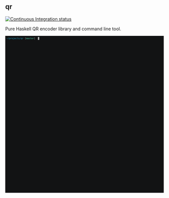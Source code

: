 ## qr

[![Continuous Integration status][status-png]][status]

Pure Haskell QR encoder library and command line tool.

![Screencast][screencast]

 [screencast]: https://raw.githubusercontent.com/pcapriotti/qr/gh-pages/cqr.gif
 [status-png]: https://travis-ci.org/pcapriotti/qr.svg
 [status]: http://travis-ci.org/pcapriotti/qr

